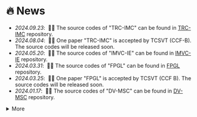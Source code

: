 # 🔥 News
- *2024.09.23*: &nbsp;🎉🎉 The source codes of "TRC-IMC" can be found in [TRC-IMC](https://github.com/qinghai-zheng/TRC-IMC) repository.
- *2024.08.04*: &nbsp;🎉🎉 One paper "TRC-IMC" is accepted by TCSVT (CCF-B). The source codes will be released soon.
- *2024.05.20*: &nbsp;🎉🎉 The source codes of "IMVC-IE" can be found in [IMVC-IE](https://github.com/qinghai-zheng/IMVC-IE) repository.
- *2024.03.31*: &nbsp;🎉🎉 The source codes of "FPGL" can be found in [FPGL](https://github.com/qinghai-zheng/FPGL) repository.
- *2024.03.25*: &nbsp;🎉🎉 One paper "FPGL" is accepted by TCSVT (CCF B). The source codes will be released soon.
- *2024.01.17*: &nbsp;🎉🎉 The source codes of "DV-MSC" can be found in [DV-MSC](https://github.com/qinghai-zheng/DV-MSC) repository.


<details>
  <summary>More</summary>
  
  - *2023.12.17*: &nbsp;🎉🎉 100 citations is achieved by my first paper: "Feature concatenation multi-view subspace clustering".
  - *2023.12.04*: &nbsp;🎉🎉 One paper "IMVC-IE" is accepted by ICASSP 2024 (CCF B). Congratulations to Binqiang Huang, good work! The source codes will be released soon.
  - *2023.12.03*: &nbsp;🎉🎉 One paper "DV-MSC" was accepted by KBS. Congratulations to Shoujie Lan, good work! The source codes will be released soon.
  - *2023.03.08*: &nbsp;🎉🎉 One paper "LIB" was accepted by CVPR 2023 (CCF A). The source codes can be found in [LIBLE](https://github.com/qinghai-zheng/LIBLE) repository.
  - *2022.10.31*: &nbsp;🎉🎉 The source codes of "GUMRL" can be found in [GUMRL](https://github.com/qinghai-zheng/GUMRL) repository.
  - *2022.10.31*: &nbsp;🎉🎉 The source codes of "MSCVC" can be found in [MSCVC](https://github.com/qinghai-zheng/MSCVC) repository.
  - *2022.10.05*: &nbsp;🎉🎉 The source codes of "FESRL" can be found in [FESRL](https://github.com/qinghai-zheng/FESRL) repository.
  - *2022.09.18*: &nbsp;🎉🎉 The source codes of CMRL can be found in [CMRL](https://github.com/qinghai-zheng/CMRL) repository.
  - *2022.08.23*: &nbsp;🎉🎉 One paper "FESRL" is accepted by IEEE SPL (CCF C). The source codes will be released soon.
  - *2022.08.18*: &nbsp;🎉🎉 One paper "GUMRL" is accepted by IEEE TCSVT (CCF B). The source codes will be released soon.
  - *2022.08.12*: &nbsp;🎉🎉 One paper "CMRL" is accepted by Information Fusion (IF=17.564). The source codes will be released soon.
</details>
